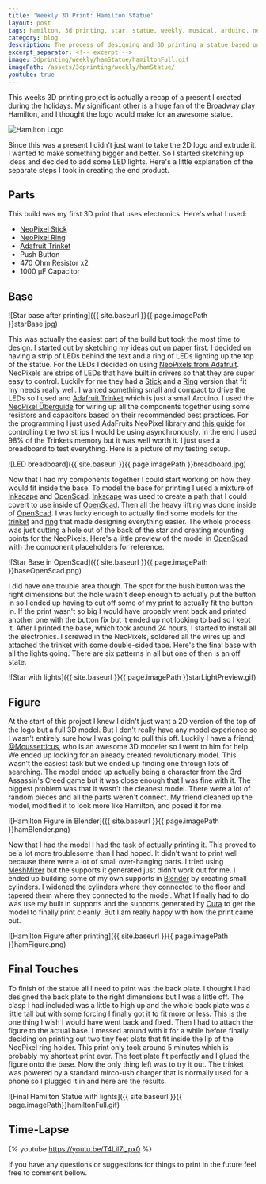 ```yaml
---
title: 'Weekly 3D Print: Hamilton Statue'
layout: post
tags: hamilton, 3d printing, star, statue, weekly, musical, arduino, neopixel
category: blog
description: The process of designing and 3D printing a statue based on the musical Hamilton with an Arduino and NeoPixel lights.
excerpt_separator: <!-- excerpt -->
image: 3dprinting/weekly/hamStatue/hamiltonFull.gif
imagePath: /assets/3dprinting/weekly/hamStatue/
youtube: true
---
```


This weeks 3D printing project is actually a recap of a present I created during the holidays. My significant other is a huge fan of the Broadway play Hamilton, and I thought the logo would make for an awesome statue. <!-- excerpt -->

![Hamilton Logo](https://cfmedia.deadline.com/2015/03/screen-shot-2015-03-03-at-5-19-04-pm.png?w=599)

Since this was a present I didn't just want to take the 2D logo and extrude it. I wanted to make something bigger and better. So I started sketching up ideas and decided to add some LED lights. Here's a little explanation of the separate steps I took in creating the end product.

## Parts

This build was my first 3D print that uses electronics. Here's what I used:

* [NeoPixel Stick][neoPixelStrip]
* [NeoPixel Ring][neoPixelRing]
* [Adafruit Trinket][trinket]
* Push Button
* 470 Ohm Resistor x2
* 1000 µF Capacitor

## Base

![Star base after printing]({{ site.baseurl }}{{ page.imagePath }}starBase.jpg)

This was actually the easiest part of the build but took the most time to design. I started out by sketching my ideas out on paper first. I decided on having a strip of LEDs behind the text and a ring of LEDs lighting up the top of the statue. For the LEDs I decided on using [NeoPixels from Adafruit](https://www.adafruit.com/category/168). NeoPixels are strips of LEDs that have built in drivers so that they are super easy to control. Luckily for me they had a [Stick][neoPixelStrip] and a [Ring][neoPixelRing] version that fit my needs really well. I wanted something small and compact to drive the LEDs so I used and [Adafruit Trinket][trinket] which is just a small Arduino. I used the [NeoPixel Überguide](https://learn.adafruit.com/adafruit-neopixel-uberguide/overview) for wiring up all the components together using some resistors and capacitors based on their recommended best practices. For the programming I just used AdaFruits NeoPixel library and [this guide](https://learn.adafruit.com/multi-tasking-the-arduino-part-3/overview) for controlling the two strips I would be using asynchronously. In the end I used 98% of the Trinkets memory but it was well worth it. I just used a breadboard to test everything. Here is a picture of my testing setup.

![LED breadboard]({{ site.baseurl }}{{ page.imagePath }}breadboard.jpg)

Now that I had my components together I could start working on how they would fit inside the base. To model the base for printing I used a mixture of [Inkscape][Inkscape] and [OpenScad][OpenScad]. [Inkscape][Inkscape] was used to create a path that I could covert to use inside of [OpenScad][OpenScad]. Then all the heavy lifting was done inside of [OpenScad]. I was lucky enough to actually find some models for the [trinket][trinketModel] and [ring][ringModel] that made designing everything easier. The whole process was just cutting a hole out of the back of the star and creating mounting points for the NeoPixels. Here's a little preview of the model in [OpenScad][OpenScad] with the component placeholders for reference.

![Star Base in OpenScad]({{ site.baseurl }}{{ page.imagePath }}baseOpenScad.png)

I did have one trouble area though. The spot for the bush button was the right dimensions but the hole wasn't deep enough to actually put the button in so I ended up having to cut off some of my print to actually fit the button in. If the print wasn't so big I would have probably went back and printed another one with the button fix but it ended up not looking to bad so I kept it. After I printed the base, which took around 24 hours, I started to install all the electronics. I screwed in the NeoPixels, soldered all the wires up and attached the trinket with some double-sided tape. Here's the final base with all the lights going. There are six patterns in all but one of then is an off state.

![Star with lights]({{ site.baseurl }}{{ page.imagePath }}starLightPreview.gif)

## Figure

At the start of this project I knew I didn't just want a 2D version of the top of the logo but a full 3D model. But I don't really have any model experience so I wasn't entirely sure how I was going to pull this off. Luckily I have a friend, [@Moussetticus](https://twitter.com/Moussetticus), who is an awesome 3D modeler so I went to him for help. We ended up looking for an already created revolutionary model. This wasn't the easiest task but we ended up finding one through lots of searching. The model ended up actually being a character from the 3rd Assassin's Creed game but it was close enough that I was fine with it. The biggest problem was that it wasn't the cleanest model. There were a lot of random pieces and all the parts weren't connect. My friend cleaned up the model, modified it to look more like Hamilton, and posed it for me.

![Hamilton Figure in Blender]({{ site.baseurl }}{{ page.imagePath }}hamBlender.png)

Now that I had the model I had the task of actually printing it. This proved to be a lot more troublesome than I had hoped. It didn't want to print well because there were a lot of small over-hanging parts. I tried using [MeshMixer][MeshMixer] but the supports it generated just didn't work out for me. I ended up building some of my own supports in [Blender][Blender] by creating small cylinders. I widened the cylinders where they connected to the floor and tapered them where they connected to the model. What I finally had to do was use my built in supports and the supports generated by [Cura][cura] to get the model to finally print cleanly. But I am really happy with how the print came out.

![Hamilton Figure after printing]({{ site.baseurl }}{{ page.imagePath }}hamFigure.png)

## Final Touches

To finish of the statue all I need to print was the back plate. I thought I had designed the back plate to the right dimensions but I was a little off. The clasp I had included was a little to high up and the whole back plate was a little tall but with some forcing I finally got it to fit more or less. This is the one thing I wish I would have went back and fixed. Then I had to attach the figure to the actual base. I messed around with it for a while before finally deciding on printing out two tiny feet plats that fit inside the lip of the NeoPixel ring holder. This print only took around 5 minutes which is probably my shortest print ever. The feet plate fit perfectly and I glued the figure onto the base. Now the only thing left was to try it out. The trinket was powered by a standard mirco-usb charger that is normally used for a phone so I plugged it in and here are the results.

![Final Hamilton Statue with lights]({{ site.baseurl }}{{ page.imagePath}}hamiltonFull.gif)

## Time-Lapse

{% youtube https://youtu.be/T4Lil7l_px0 %}

If you have any questions or suggestions for things to print in the future feel free to comment bellow.

[neoPixelStrip]: https://www.adafruit.com/products/1426
[neoPixelRing]: https://www.adafruit.com/products/1643
[trinket]: https://www.adafruit.com/product/1501
[OpenScad]: http://www.openscad.org/
[Inkscape]: https://inkscape.org/en/
[trinketModel]: https://grabcad.com/library/3v-adafruit-trinket-w-soldered-jst-port-1
[ringModel]:https://grabcad.com/library/adafruit-neopixel-ring-12x-ws2812-rgb-leds-1
[MeshMixer]: http://www.meshmixer.com/
[Blender]: https://www.blender.org/
[cura]: https://ultimaker.com/en/products/cura-software
[timelapse]: https://youtu.be/T4Lil7l_px0
